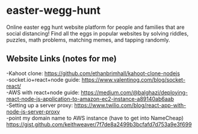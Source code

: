 # easter-wegg-hunt
Online easter egg hunt website platform for people and families that are social distancing! Find all the eggs in popular websites by solving riddles, puzzles, math problems, matching memes, and tapping randomly.

## Website Links (notes for me)
-Kahoot clone: https://github.com/ethanbrimhall/kahoot-clone-nodejs<br />
-socket.io+react+node guide: https://www.valentinog.com/blog/socket-react/<br />
-AWS with react+node guide: https://medium.com/@balghazi/deploying-react-node-js-application-to-amazon-ec2-instance-a89140ab6aab<br />
-Setting up a server proxy: https://www.twilio.com/blog/react-app-with-node-js-server-proxy<br />
-point my domain name to AWS instance (have to get into NameCheap) https://gist.github.com/keithweaver/7f7de8a2499b3bcfafd7d753a9e3f699
